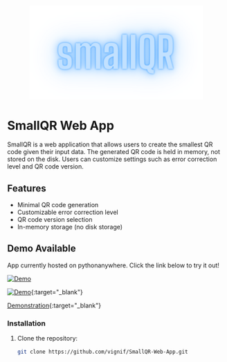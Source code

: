 <p align="center">
  <img src="main.png" alt="SmallQR Header" width="400">
</p>

# SmallQR Web App


SmallQR is a web application that allows users to create the smallest QR code given their input data. The generated QR code is held in memory, not stored on the disk. Users can customize settings such as error correction level and QR code version.

## Features

- Minimal QR code generation
- Customizable error correction level
- QR code version selection
- In-memory storage (no disk storage)


## Demo Available
App currently hosted on pythonanywhere. Click the link below to try it out!

[![Demo](https://img.shields.io/badge/Demo-Click%20Here-blue.svg)](https://smallqr.pythonanywhere.com/)

[![Demo](https://img.shields.io/badge/Demo-Click%20Here-blue.svg)](https://smallqr.pythonanywhere.com/){:target="_blank"}

[Demonstration](https://smallqr.pythonanywhere.com/){:target="_blank"}


### Installation

1. Clone the repository:

   ```bash
   git clone https://github.com/vignif/SmallQR-Web-App.git
